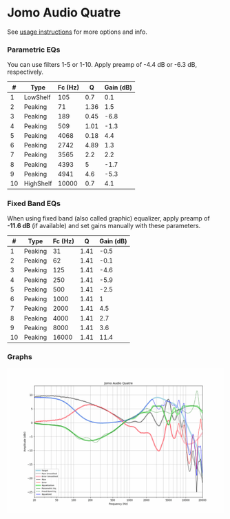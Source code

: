 # Jomo Audio Quatre
See [usage instructions](https://github.com/jaakkopasanen/AutoEq#usage) for more options and info.

### Parametric EQs
You can use filters 1-5 or 1-10. Apply preamp of -4.4 dB or -6.3 dB, respectively.

|   # | Type      |   Fc (Hz) |    Q |   Gain (dB) |
|-----|-----------|-----------|------|-------------|
|   1 | LowShelf  |       105 | 0.7  |         0.1 |
|   2 | Peaking   |        71 | 1.36 |         1.5 |
|   3 | Peaking   |       189 | 0.45 |        -6.8 |
|   4 | Peaking   |       509 | 1.01 |        -1.3 |
|   5 | Peaking   |      4068 | 0.18 |         4.4 |
|   6 | Peaking   |      2742 | 4.89 |         1.3 |
|   7 | Peaking   |      3565 | 2.2  |         2.2 |
|   8 | Peaking   |      4393 | 5    |        -1.7 |
|   9 | Peaking   |      4941 | 4.6  |        -5.3 |
|  10 | HighShelf |     10000 | 0.7  |         4.1 |

### Fixed Band EQs
When using fixed band (also called graphic) equalizer, apply preamp of **-11.6 dB** (if available) and set gains manually with these parameters.

|   # | Type    |   Fc (Hz) |    Q |   Gain (dB) |
|-----|---------|-----------|------|-------------|
|   1 | Peaking |        31 | 1.41 |        -0.5 |
|   2 | Peaking |        62 | 1.41 |        -0.1 |
|   3 | Peaking |       125 | 1.41 |        -4.6 |
|   4 | Peaking |       250 | 1.41 |        -5.9 |
|   5 | Peaking |       500 | 1.41 |        -2.5 |
|   6 | Peaking |      1000 | 1.41 |         1   |
|   7 | Peaking |      2000 | 1.41 |         4.5 |
|   8 | Peaking |      4000 | 1.41 |         2.7 |
|   9 | Peaking |      8000 | 1.41 |         3.6 |
|  10 | Peaking |     16000 | 1.41 |        11.4 |

### Graphs
![](./Jomo%20Audio%20Quatre.png)
